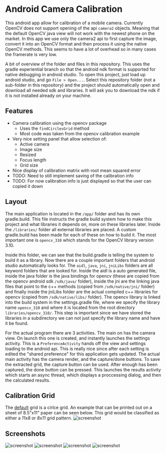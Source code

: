 # Android Camera Calibration

This android app allow for calibration of a mobile camera. Currently OpenCV does not support opening of the api `camera2` objects. Meaning that the default OpenCV java view will not work with the newest phone on the market. In this app we use only the camera2 api to first capture the image, convert it into an OpenCV format and then process it using the native OpenCV methods. This seems to have a lot of overhead so in many cases the framerate is very low.

A bit of overview of the folder and files in this repository. This uses the gradle experiential branch so that the android ndk format is supported for native debugging in android studio. To open this project, just load up android studio, and go `File > Open...`. Select this repository folder (not a sub-folder in this repository) and the project should automatically open and download all needed sdk and libraries. It will ask you to download the ndk if it is not installed already on your machine.

## Features

* Camera calibration using the opencv package
    * Uses the `findCirclesGrid` method
    * Most code was taken from the opencv calibration example
* Very nice setting panel that allow selection of:
    * Active camera
    * Image size
    * Resized
    * Focus length
    * Grid size
* Nice display of calibration matrix with root mean squared error
* TODO: Need to still implement saving of the calibration info
* TODO: For now calibration info is just displayed so that the user can copied it down

## Layout

The main application is located in the `/app/` folder and has its own gradle.build. This file instructs the gradle build system how to make this project and what libraries it depends on, more on these libraries later. Inside the `/libraries/` folder all external libraries are placed. A custom gradle.build has been made for each of these on how to build it. The most important one is `opencv_310` which stands for the OpenCV library version 3.10.

Inside this folder, we can see that the build.gradle is telling the system to build it as a library. Now there are a couple important folders that android studio automatically looks for. The `aidl`, `java`, `jni`, `jniLibs` folders are all keyword folders that are looked for. Inside the aidl is a auto generated file, inside the java folder is the java bindings for opencv (these are copied from the opencv android sdk `/sdk/java/` folder), inside the jni are the linking java files that point to the c++ methods (copied from `/sdk/native/jni/` folder) and finally inside the jniLibs folder are the actual compiled c++ libraries for opencv (copied from `/sdk/native/libs/` folder). The opencv library is linked into the build system in the settings.gradle file, where we specify the library name `opencv_310` and where it is located from the root directory `libraries/opencv_310/`. This step is important since we have stored the libraries in a subdirectory we can not just specify the library name and have it be found.

For the actual program there are 3 activities. The main on has the camera view. On launch this one is created, and instantly launches the settings activity. This is a `PreferenceActivity` hands off the view and settings loading to the android api. This is really nice since after each setting is edited the "shared preference" for this application gets updated. The actual main activity has the camera render, and the capture/done buttons. To save the extracted grid, the capture button can be used. After enough has been captured, the done button can be pressed. This launches the results activity which starts an async thread, which displays a proccessing dialog, and then the calculated results.


## Calibration Grid

The [default](app/src/main/java/io/rpng/calibration/managers/CameraCalibrator.java#L145-L149) grid is a cirlce grid.
An example that can be printed out on a sheet of 8.5"x11" paper can be seen below.
This grid would be classified as either a *11x8* or *8x11* grid pattern.
![screenshot](./images/circle_grid.png)


## Screenshots

![screenshot](./images/Screenshot_20160627-125906.png)
![screenshot](./images/Screenshot_20160627-125658.png)
![screenshot](./images/Screenshot_20160627-125718.png)
![screenshot](./images/Screenshot_20160627-125626.png)

